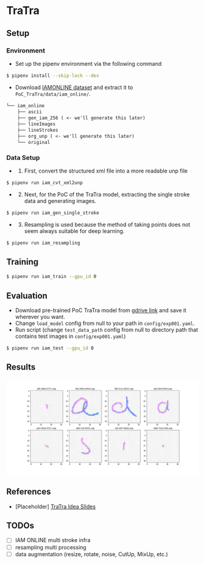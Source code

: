 # TraTra

## Setup
### Environment
- Set up the pipenv environment via the following command
```bash
$ pipenv install --skip-lock --dev
```

- Download [IAMONLINE dataset](https://fki.tic.heia-fr.ch/databases/iam-on-line-handwriting-database) and extract it to `PoC_TraTra/data/iam_online/`.
```
└── iam_online
    ├── ascii
    ├── gen_iam_256 ( <- we'll generate this later)
    ├── lineImages
    ├── lineStrokes
    ├── org_unp ( <- we'll generate this later)
    └── original
```

### Data Setup
- 1. First, convert the structured xml file into a more readable unp file
```bash
$ pipenv run iam_cvt_xml2unp
```
- 2. Next, for the PoC of the TraTra model, 
  extracting the single stroke data and generating images.
```bash
$ pipenv run iam_gen_single_stroke
```
- 3. Resampling is used because the method of taking points does not seem always suitable for deep learning.
```bash
$ pipenv run iam_resampling
```

## Training
``` bash
$ pipenv run iam_train --gpu_id 0
```

## Evaluation
- Download pre-trained PoC TraTra model from 
  [gdrive link](https://drive.google.com/file/d/1cWv2Y7nQXVn0mG7zZDkRI0yeCtiOlkF9/view?usp=sharing) 
  and save it wherever you want.
- Change `load_model` config from null to your path in `config/exp001.yaml`.
- Run script (change `test_data_path` config from null to directory path that contains test images in `config/exp001.yaml`)
```bash
$ pipenv run iam_test --gpu_id 0
```

## Results
![Sample Results](figs/sample_results.png)

## References
- [Placeholder] [TraTra Idea Slides](figs/TraTra_Ideas.pdf)


## TODOs
- [ ] IAM ONLINE multi stroke infra
- [ ] resampling multi processing
- [ ] data augmentation (resize, rotate, noise, CutUp, MixUp, etc.)
